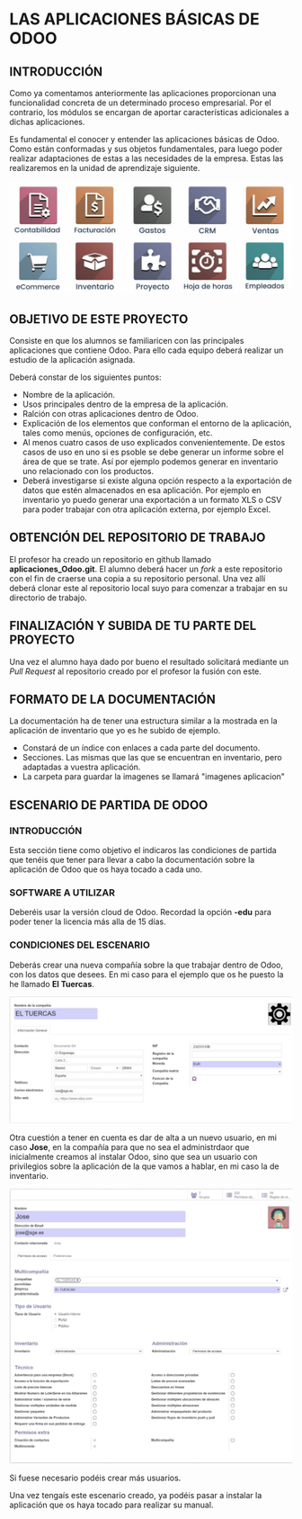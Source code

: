# LAS APLICACIONES BÁSICAS DE ODOO
## INTRODUCCIÓN
Como ya comentamos anteriormente las aplicaciones proporcionan una funcionalidad concreta de un determinado proceso empresarial. Por el contrario, los módulos se encargan de aportar características adicionales a dichas aplicaciones.

Es fundamental el conocer y entender las aplicaciones básicas de Odoo. Como están conformadas y sus objetos fundamentales, para luego poder realizar adaptaciones de estas a las necesidades de la empresa. Estas las realizaremos en la unidad de aprendizaje siguiente. 

![aplicaciones][aplicaciones]

## OBJETIVO DE ESTE PROYECTO
Consiste en que los alumnos se familiaricen con las principales aplicaciones que contiene Odoo.
Para ello cada equipo deberá realizar un estudio de la aplicación asignada.

Deberá constar de los siguientes puntos:
- Nombre de la aplicación.
- Usos principales dentro de la empresa de la aplicación.
- Ralción con otras aplicaciones dentro de Odoo.
- Explicación de los elementos que conforman el entorno de la aplicación, tales como menús, opciones de configuración, etc.
- Al menos cuatro casos de uso explicados convenientemente. De estos casos de uso en uno si es psoble se debe generar un informe sobre el área de que se trate. Así por ejemplo podemos generar en inventario uno relacionado con los productos.
- Deberá investigarse si existe alguna opción respecto a la exportación de datos que estén almacenados en esa aplicación. Por ejemplo en inventario yo puedo generar una exportación a un formato XLS o CSV para poder trabajar con otra aplicación externa, por ejemplo Excel.

## OBTENCIÓN DEL REPOSITORIO DE TRABAJO
El profesor ha creado un repositorio en github llamado **aplicaciones_Odoo.git**. El alumno deberá hacer un *fork* a este repositorio con el fin de craerse una copia a su repositorio personal. Una vez allí deberá clonar este al repositorio local suyo para comenzar a trabajar en su directorio de trabajo.

## FINALIZACIÓN Y SUBIDA DE TU PARTE DEL PROYECTO
Una vez el alumno haya dado por bueno el resultado solicitará mediante un *Pull Request* al repositorio creado por el profesor la fusión con este.

## FORMATO DE LA DOCUMENTACIÓN
La documentación ha de tener una estructura similar a la mostrada en la aplicación de inventario que yo es he subido de ejemplo.

* Constará de un índice con enlaces a cada parte del documento.
* Secciones. Las mismas que las que se encuentran en inventario, pero adaptadas a vuestra aplicación.
* La carpeta para guardar la imagenes se llamará "imagenes aplicacion"
  
## ESCENARIO DE PARTIDA DE ODOO
### INTRODUCCIÓN
Esta sección tiene como objetivo el indicaros las condiciones de partida que tenéis que tener para llevar a cabo la documentación sobre la aplicación de Odoo que os haya tocado a cada uno.

### SOFTWARE A UTILIZAR

Deberéis usar la versión cloud de Odoo. Recordad la opción **-edu** para poder tener la licencia más alla de 15 días.

### CONDICIONES DEL ESCENARIO
Deberás crear una nueva compañía sobre la que trabajar dentro de Odoo, con los datos que desees. En mi caso para el ejemplo que os he puesto la he llamado **El Tuercas**.

![empresa]

Otra cuestión a tener en cuenta es dar de alta a un nuevo usuario, en mi caso **Jose**, en la compañía para que no sea el administrdaor que inicialmente creamos al instalar Odoo, sino que sea un usuario con privilegios sobre la aplicación de la que vamos a hablar, en mi caso la de inventario.

![empleado]

Si fuese necesario podéis crear más usuarios.

Una vez tengaís este escenario creado, ya podéis pasar a instalar la aplicación que os haya tocado para realizar su manual.




[empresa]:imagenes_inventario/Empresa%20tuercas.jpg
[empleado]:imagenes_inventario/Empleado%20Jose.jpg
[aplicaciones]: imagenes_inventario/aplicaciones.jpg "diferentes aplicaciones de Odoo"